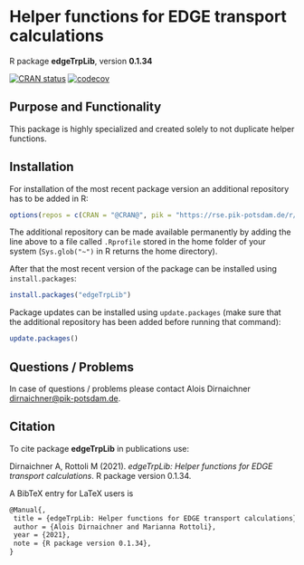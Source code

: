 # Helper functions for EDGE transport calculations

R package **edgeTrpLib**, version **0.1.34**

[![CRAN status](https://www.r-pkg.org/badges/version/edgeTrpLib)](https://cran.r-project.org/package=edgeTrpLib)    [![codecov](https://codecov.io/gh/pik-piam/edgeTrpLib/branch/master/graph/badge.svg)](https://codecov.io/gh/pik-piam/edgeTrpLib)

## Purpose and Functionality

This package is highly specialized and created solely to not duplicate helper functions.


## Installation

For installation of the most recent package version an additional repository has to be added in R:

```r
options(repos = c(CRAN = "@CRAN@", pik = "https://rse.pik-potsdam.de/r/packages"))
```
The additional repository can be made available permanently by adding the line above to a file called `.Rprofile` stored in the home folder of your system (`Sys.glob("~")` in R returns the home directory).

After that the most recent version of the package can be installed using `install.packages`:

```r 
install.packages("edgeTrpLib")
```

Package updates can be installed using `update.packages` (make sure that the additional repository has been added before running that command):

```r 
update.packages()
```

## Questions / Problems

In case of questions / problems please contact Alois Dirnaichner <dirnaichner@pik-potsdam.de>.

## Citation

To cite package **edgeTrpLib** in publications use:

Dirnaichner A, Rottoli M (2021). _edgeTrpLib: Helper functions for EDGE
transport calculations_. R package version 0.1.34.

A BibTeX entry for LaTeX users is

 ```latex
@Manual{,
  title = {edgeTrpLib: Helper functions for EDGE transport calculations},
  author = {Alois Dirnaichner and Marianna Rottoli},
  year = {2021},
  note = {R package version 0.1.34},
}
```

